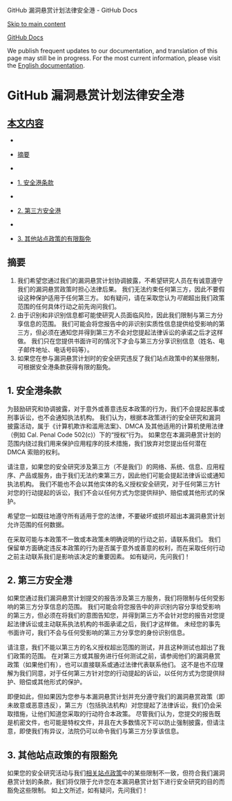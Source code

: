 GitHub 漏洞悬赏计划法律安全港 - GitHub Docs

[Skip to main content](#main-content)

[](/cn)[GitHub Docs](/cn)

We publish frequent updates to our documentation, and translation of this page may still be in progress. For the most current information, please visit the [English documentation](/en).

GitHub 漏洞悬赏计划法律安全港
==========

[本文内容](/site-policy/security-policies/github-bug-bounty-program-legal-safe-harbor#in-this-article)
----------

*
* [摘要](#summary)

*
* [1. 安全港条款](#1-safe-harbor-terms)

*
* [2. 第三方安全港](#2-third-party-safe-harbor)

*
* [3. 其他站点政策的有限豁免](#3-limited-waiver-of-other-site-polices)

[](#summary)摘要
----------

1. 我们希望您通过我们的漏洞悬赏计划协调披露，不希望研究人员在有诚意遵守我们的漏洞悬赏政策时担心法律后果。 我们无法约束任何第三方，因此不要假设这种保护适用于任何第三方。 如有疑问，请在采取您认为*可能*超出我们政策范围的任何具体行动之前先询问我们。
2. 由于识别和非识别信息都可能使研究人员面临风险，因此我们限制与第三方分享信息的范围。 我们可能会将您报告中的非识别实质性信息提供给受影响的第三方，但必须在通知您并得到第三方不会对您提起法律诉讼的承诺之后才这样做。 我们只在您提供书面许可的情况下才会与第三方分享识别信息（姓名、电子邮件地址、电话号码等）。
3. 如果您在参与漏洞悬赏计划时的安全研究违反了我们站点政策中的某些限制，可根据安全港条款获得有限的豁免。

[](#1-safe-harbor-terms)1. 安全港条款
----------

为鼓励研究和协调披露，对于意外或善意违反本政策的行为，我们不会提起民事或刑事诉讼，也不会通知执法机构。 我们认为，根据本政策进行的安全研究和漏洞披露活动，属于《计算机欺诈和滥用法案》、DMCA 及其他适用的计算机使用法律（例如 Cal. Penal Code 502(c)）下的“授权”行为。 如果您在本漏洞悬赏计划的范围内绕过我们用来保护应用程序的技术措施，我们放弃对您提出任何潜在 DMCA 索赔的权利。

请注意，如果您的安全研究涉及第三方（不是我们）的网络、系统、信息、应用程序、产品或服务，由于我们无法约束第三方，因此他们可能会提起法律诉讼或通知执法机构。 我们不能也不会以其他实体的名义授权安全研究，对于任何第三方针对您的行动提起的诉讼，我们不会以任何方式为您提供辩护、赔偿或其他形式的保护。

希望您一如既往地遵守所有适用于您的法律，不要破坏或损坏超出本漏洞悬赏计划允许范围的任何数据。

在采取可能与本政策不一致或本政策未明确说明的行动之前，请联系我们。 我们保留单方面确定违反本政策的行为是否属于意外或善意的权利，而在采取任何行动之前主动联系我们是影响该决定的重要因素。 如有疑问，先问我们！

[](#2-third-party-safe-harbor)2. 第三方安全港
----------

如果您通过我们漏洞悬赏计划提交的报告涉及第三方服务，我们将限制与任何受影响的第三方分享信息的范围。 我们可能会将您报告中的非识别内容分享给受影响的第三方，但必须在将我们的意图告知您，并得到第三方不会针对您的报告对您提起法律诉讼或主动联系执法机构的书面承诺之后，我们才这样做。 未经您的事先书面许可，我们不会与任何受影响的第三方分享您的身份识别信息。

请注意，我们不能以第三方的名义授权超出范围的测试，并且这种测试也超出了我们政策的范围。 在对第三方或其服务进行任何测试之前，请参阅他们的漏洞悬赏政策（如果他们有），也可以直接联系或通过法律代表联系他们。 这不是也不应理解为我们同意，对于任何第三方针对您的行动提起的诉讼，以任何方式为您提供辩护、赔偿或其他形式的保护。

即便如此，但如果因为您参与本漏洞悬赏计划并充分遵守我们的漏洞悬赏政策（即未故意或恶意违反），第三方（包括执法机构）对您提起了法律诉讼，我们仍会采取措施，让他们知道您采取的行动符合本政策。 尽管我们认为，您提交的报告既是机密文件，也可能是特权文件，并且在大多数情况下可以防止强制披露，但请注意，即使我们有异议，法院仍可以命令我们与第三方分享该信息。

[](#3-limited-waiver-of-other-site-polices)3. 其他站点政策的有限豁免
----------

如果您的安全研究活动与我们[相关站点政策](/cn/categories/site-policy)中的某些限制不一致，但符合我们漏洞悬赏计划的条款，我们将仅限于允许您在本漏洞悬赏计划下进行安全研究的目的而豁免这些限制。 如上文所述，如有疑问，先问我们！
